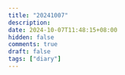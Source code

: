 ```yaml
---
title: "20241007"
description: 
date: 2024-10-07T11:48:15+08:00
hidden: false
comments: true
draft: false
tags: ["diary"]
---
```

